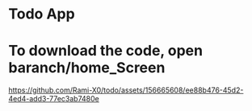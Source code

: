# Todo App
# To download the code, open baranch/home_Screen

https://github.com/Rami-X0/todo/assets/156665608/ee88b476-45d2-4ed4-add3-77ec3ab7480e
